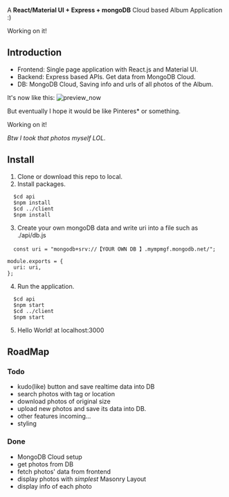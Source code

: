 A **React/Material UI + Express + mongoDB** Cloud based Album Application :)

Working on it!

## Introduction

- Frontend: Single page application with React.js and Material UI.
- Backend: Express based APIs. Get data from MongoDB Cloud.
- DB: MongoDB Cloud, Saving info and urls of all photos of the Album.

It's now like this:
![preview_now](info/preview_now.png)

But eventually I hope it would be like Pinteres* or something.

Working on it!

*Btw I took that photos myself LOL.*

## Install

1. Clone or download this repo to local.
2. Install packages.
```
  $cd api
  $npm install
  $cd ../client
  $npm install
```
3. Create your own mongoDB data and write uri into a file such as 
./api/db.js
```
  const uri = "mongodb+srv://【YOUR OWN DB 】.mympmgf.mongodb.net/";

module.exports = {
  uri: uri,
};
```
4. Run the application.
```
  $cd api
  $npm start
  $cd ../client
  $npm start
```
5. Hello World! at localhost:3000

## RoadMap

### Todo
- kudo(like) button and save realtime data into DB
- search photos with tag or location
- download photos of original size 
- upload new photos and save its data into DB.
- other features incoming...
- styling

### Done
- MongoDB Cloud setup
- get photos from DB
- fetch photos' data from frontend
- display photos with *simplest* Masonry Layout
- display info of each photo